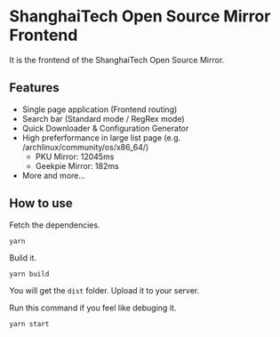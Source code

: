 # ShanghaiTech Open Source Mirror Frontend

It is the frontend of the ShanghaiTech Open Source Mirror.

## Features

- Single page application (Frontend routing)
- Search bar (Standard mode / RegRex mode)
- Quick Downloader & Configuration Generator
- High preferformance in large list page (e.g. /archlinux/community/os/x86_64/)
  - PKU Mirror: 12045ms
  - Geekpie Mirror: 182ms
- More and more...


## How to use

Fetch the dependencies.

```
yarn
```

Build it.

```
yarn build
```

You will get the `dist` folder. Upload it to your server.

Run this command if you feel like debuging it.

```
yarn start
```
